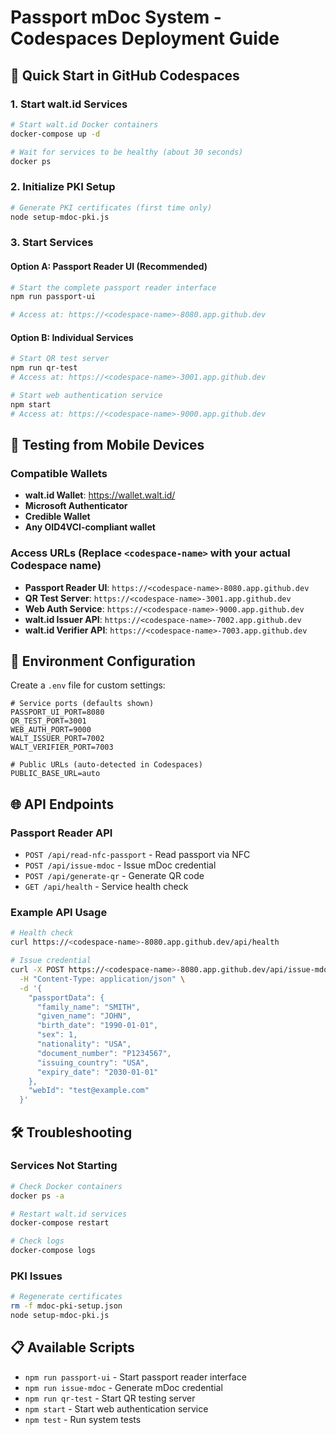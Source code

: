 # Passport mDoc System - Codespaces Deployment Guide

## 🚀 Quick Start in GitHub Codespaces

### 1. Start walt.id Services
```bash
# Start walt.id Docker containers
docker-compose up -d

# Wait for services to be healthy (about 30 seconds)
docker ps
```

### 2. Initialize PKI Setup
```bash
# Generate PKI certificates (first time only)
node setup-mdoc-pki.js
```

### 3. Start Services

#### Option A: Passport Reader UI (Recommended)
```bash
# Start the complete passport reader interface
npm run passport-ui

# Access at: https://<codespace-name>-8080.app.github.dev
```

#### Option B: Individual Services
```bash
# Start QR test server
npm run qr-test
# Access at: https://<codespace-name>-3001.app.github.dev

# Start web authentication service
npm start
# Access at: https://<codespace-name>-9000.app.github.dev
```

## 📱 Testing from Mobile Devices

### Compatible Wallets
- **walt.id Wallet**: https://wallet.walt.id/
- **Microsoft Authenticator**
- **Credible Wallet**
- **Any OID4VCI-compliant wallet**

### Access URLs (Replace `<codespace-name>` with your actual Codespace name)
- **Passport Reader UI**: `https://<codespace-name>-8080.app.github.dev`
- **QR Test Server**: `https://<codespace-name>-3001.app.github.dev`
- **Web Auth Service**: `https://<codespace-name>-9000.app.github.dev`
- **walt.id Issuer API**: `https://<codespace-name>-7002.app.github.dev`
- **walt.id Verifier API**: `https://<codespace-name>-7003.app.github.dev`

## 🔧 Environment Configuration

Create a `.env` file for custom settings:
```env
# Service ports (defaults shown)
PASSPORT_UI_PORT=8080
QR_TEST_PORT=3001
WEB_AUTH_PORT=9000
WALT_ISSUER_PORT=7002
WALT_VERIFIER_PORT=7003

# Public URLs (auto-detected in Codespaces)
PUBLIC_BASE_URL=auto
```

## 🌐 API Endpoints

### Passport Reader API
- `POST /api/read-nfc-passport` - Read passport via NFC
- `POST /api/issue-mdoc` - Issue mDoc credential
- `POST /api/generate-qr` - Generate QR code
- `GET /api/health` - Service health check

### Example API Usage
```bash
# Health check
curl https://<codespace-name>-8080.app.github.dev/api/health

# Issue credential
curl -X POST https://<codespace-name>-8080.app.github.dev/api/issue-mdoc \
  -H "Content-Type: application/json" \
  -d '{
    "passportData": {
      "family_name": "SMITH",
      "given_name": "JOHN",
      "birth_date": "1990-01-01",
      "sex": 1,
      "nationality": "USA",
      "document_number": "P1234567",
      "issuing_country": "USA",
      "expiry_date": "2030-01-01"
    },
    "webId": "test@example.com"
  }'
```

## 🛠️ Troubleshooting

### Services Not Starting
```bash
# Check Docker containers
docker ps -a

# Restart walt.id services
docker-compose restart

# Check logs
docker-compose logs
```

### PKI Issues
```bash
# Regenerate certificates
rm -f mdoc-pki-setup.json
node setup-mdoc-pki.js
```

## 📋 Available Scripts
- `npm run passport-ui` - Start passport reader interface
- `npm run issue-mdoc` - Generate mDoc credential
- `npm run qr-test` - Start QR testing server
- `npm start` - Start web authentication service
- `npm test` - Run system tests
